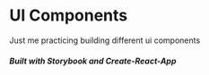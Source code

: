 # UI Components

Just me practicing building different ui components

##### Built with Storybook and Create-React-App
